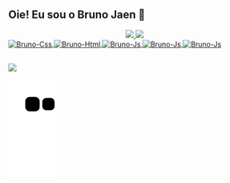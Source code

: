 ## Oie! Eu sou o Bruno Jaen 👋



<div align="center">
  <a href="https://github.com/brunojaen">
  <img height="180em" src="https://github-readme-stats.vercel.app/api?username=brunojaen&show_icons=true&theme=dracula&include_all_commits=true&count_private=true"/>
  <img height="180em" src="https://github-readme-stats.vercel.app/api/top-langs/?username=brunojaen&layout=compact&langs_count=7&theme=dracula"/>
</div>
  
<img align="center" alt="Bruno-Css" height="30" width="40" src="https://cdn.jsdelivr.net/gh/devicons/devicon/icons/css3/css3-original-wordmark.svg" />
  
<img  align="center" alt="Bruno-Html" height="30" width="40" src="https://cdn.jsdelivr.net/gh/devicons/devicon/icons/html5/html5-original-wordmark.svg" />
  
<img  align="center" alt="Bruno-Js" height="30" width="40" src="https://cdn.jsdelivr.net/gh/devicons/devicon/icons/javascript/javascript-original.svg" />
  
<img  align="center" alt="Bruno-Js" height="30" width="40" src="https://cdn.jsdelivr.net/gh/devicons/devicon/icons/python/python-original.svg" />  

<img  align="center" alt="Bruno-Js" height="30" width="40" src="https://cdn.jsdelivr.net/gh/devicons/devicon/icons/shell/shell-original.svg" />  

##
  
<div>
  <a href="https://www.linkedin.com/in/brunojaen/" target=”_blank”><img src="https://img.shields.io/badge/LinkedIn-0077B5?style=for-the-badge&logo=linkedin&logoColor=white" target=”_blank”</a>

</div>
  
  ![Snake animation](https://github.com/rafaballerini/rafaballerini/blob/output/github-contribution-grid-snake.svg)
